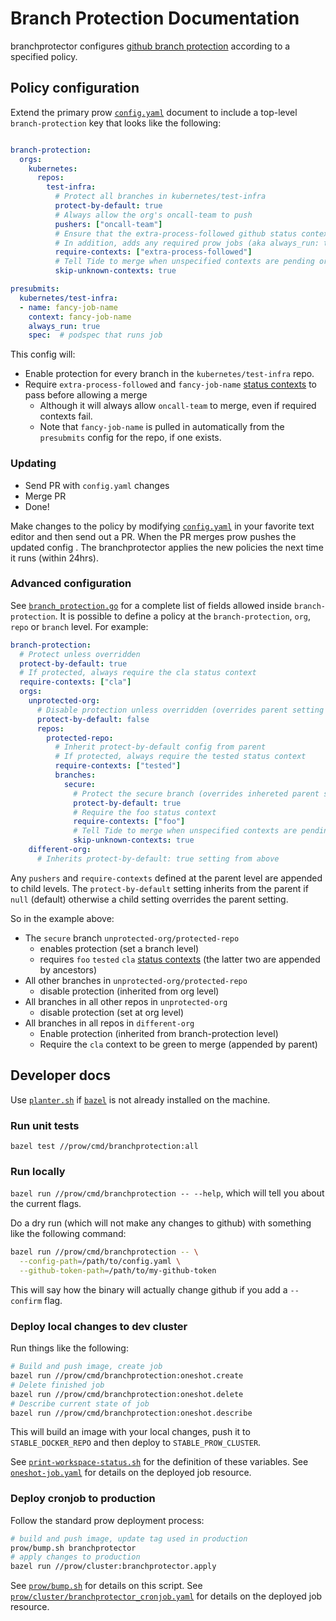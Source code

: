 # Branch Protection Documentation

branchprotector configures [github branch protection] according to a specified
policy.

## Policy configuration

Extend the primary prow [`config.yaml`] document to include a top-level
`branch-protection` key that looks like the following:

```yaml

branch-protection:
  orgs:
    kubernetes:
      repos:
        test-infra:
          # Protect all branches in kubernetes/test-infra
          protect-by-default: true
          # Always allow the org's oncall-team to push
          pushers: ["oncall-team"]
          # Ensure that the extra-process-followed github status context passes.
          # In addition, adds any required prow jobs (aka always_run: true)
          require-contexts: ["extra-process-followed"]
          # Tell Tide to merge when unspecified contexts are pending or failing
          skip-unknown-contexts: true

presubmits:
  kubernetes/test-infra:
  - name: fancy-job-name
    context: fancy-job-name
    always_run: true
    spec:  # podspec that runs job
```

This config will:
  * Enable protection for every branch in the `kubernetes/test-infra`
repo.
  * Require `extra-process-followed` and `fancy-job-name` [status contexts] to pass
    before allowing a merge
    - Although it will always allow `oncall-team` to merge, even if required
      contexts fail.
    - Note that `fancy-job-name` is pulled in automatically from the
      `presubmits` config for the repo, if one exists.

### Updating

* Send PR with `config.yaml` changes
* Merge PR
* Done!

Make changes to the policy by modifying [`config.yaml`] in your favorite text
editor and then send out a PR. When the PR merges prow pushes the updated config
. The branchprotector applies the new policies the next time it runs (within
24hrs).

### Advanced configuration

See [`branch_protection.go`] for a complete list of fields allowed
inside `branch-protection`.  It is possible to define a policy at the
`branch-protection`, `org`, `repo` or `branch` level. For example:

```yaml
branch-protection:
  # Protect unless overridden
  protect-by-default: true
  # If protected, always require the cla status context
  require-contexts: ["cla"]
  orgs:
    unprotected-org:
      # Disable protection unless overridden (overrides parent setting of true)
      protect-by-default: false
      repos:
        protected-repo:
          # Inherit protect-by-default config from parent
          # If protected, always require the tested status context
          require-contexts: ["tested"]
          branches:
            secure:
              # Protect the secure branch (overrides inhereted parent setting of false)
              protect-by-default: true
              # Require the foo status context
              require-contexts: ["foo"]
              # Tell Tide to merge when unspecified contexts are pending or failing
              skip-unknown-contexts: true
    different-org:
      # Inherits protect-by-default: true setting from above
```

Any `pushers` and `require-contexts` defined at the parent level are appended to
child levels. The `protect-by-default` setting inherits from the parent if
`null` (default) otherwise a child setting overrides the parent setting.

So in the example above:
  * The `secure` branch `unprotected-org/protected-repo`
    - enables protection (set a branch level)
    - requires `foo` `tested` `cla` [status contexts]
      (the latter two are appended by ancestors)
  * All other branches in `unprotected-org/protected-repo`
    - disable protection (inherited from org level)
  * All branches in all other repos in `unprotected-org`
    - disable protection (set at org level)
  * All branches in all repos in `different-org`
    - Enable protection (inherited from branch-protection level)
    - Require the `cla` context to be green to merge (appended by parent)

## Developer docs

Use [`planter.sh`] if [`bazel`] is not already installed on the machine.

### Run unit tests

`bazel test //prow/cmd/branchprotection:all`

### Run locally

`bazel run //prow/cmd/branchprotection -- --help`, which will tell you about the
current flags.

Do a dry run (which will not make any changes to github) with
something like the following command:

```sh
bazel run //prow/cmd/branchprotection -- \
  --config-path=/path/to/config.yaml \
  --github-token-path=/path/to/my-github-token
```

This will say how the binary will actually change github if you add a
`--confirm` flag.

### Deploy local changes to dev cluster

Run things like the following:
```sh
# Build and push image, create job
bazel run //prow/cmd/branchprotection:oneshot.create
# Delete finished job
bazel run //prow/cmd/branchprotection:oneshot.delete
# Describe current state of job
bazel run //prow/cmd/branchprotection:oneshot.describe
```

This will build an image with your local changes, push it to
`STABLE_DOCKER_REPO` and then deploy to `STABLE_PROW_CLUSTER`.

See [`print-workspace-status.sh`] for the definition of these variables.
See [`oneshot-job.yaml`] for details on the deployed job resource.

### Deploy cronjob to production

Follow the standard prow deployment process:

```sh
# build and push image, update tag used in production
prow/bump.sh branchprotector
# apply changes to production
bazel run //prow/cluster:branchprotector.apply
```

See [`prow/bump.sh`] for details on this script.
See [`prow/cluster/branchprotector_cronjob.yaml`] for details on the deployed
job resource.


[`bazel`]: https://bazel.build
[`branch_protection.go`]: branch_protection.go
[`config.yaml`]: /prow/config.yaml
[github branch protection]: https://help.github.com/articles/about-protected-branches/
[`oneshot-job.yaml`]: oneshot-job.yaml
[`planter.sh`]: /planter
[`print-workspace-status.sh`]: ../../../hack/print-workspace-status.sh
[`prow/bump.sh`]: /prow/bump.sh
[`prow/cluster/branchprotector_cronjob.yaml`]: /prow/cluster/branchprotector_cronjob.yaml
[status contexts]: https://developer.github.com/v3/repos/statuses/#create-a-status

